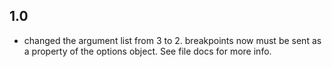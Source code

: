 ## 1.0
- changed the argument list from 3 to 2.  breakpoints now must be sent as a property of the options object.  See file docs for more info.